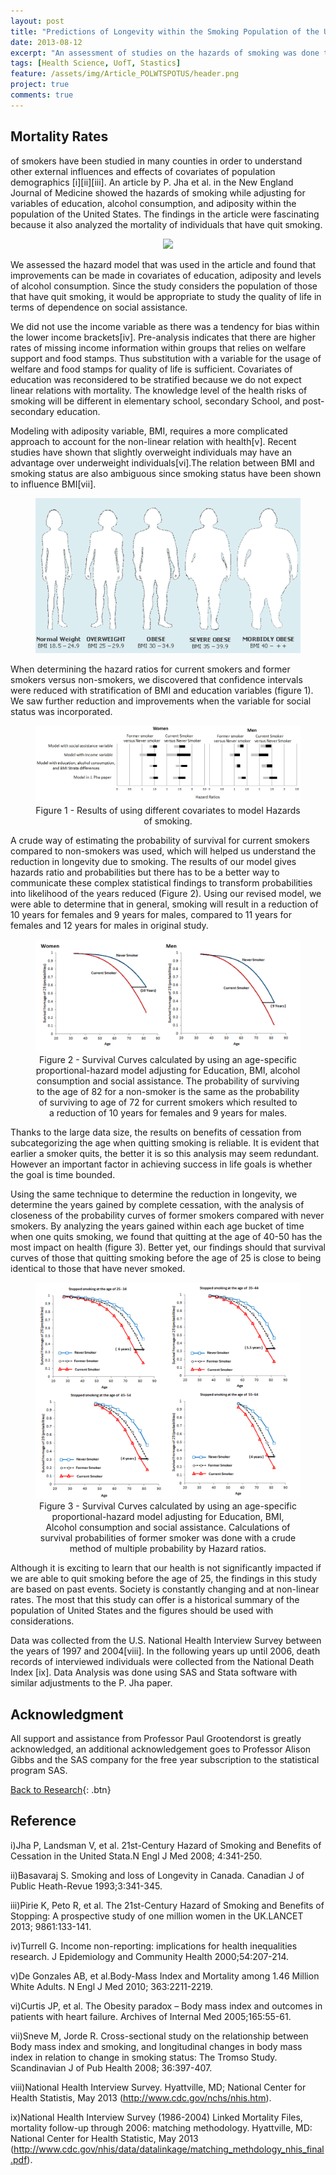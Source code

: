 ```yaml
---
layout: post
title: "Predictions of Longevity within the Smoking Population of the United States"
date: 2013-08-12
excerpt: "An assessment of studies on the hazards of smoking was done to determine areas of improvement for better representation of population and increased accuracy in predictions."
tags: [Health Science, UofT, Stastics]
feature: /assets/img/Article_POLWTSPOTUS/header.png
project: true
comments: true
---
```



## Mortality Rates

of smokers have been studied in many counties in order to understand other external influences and effects of covariates of population demographics [i][ii][iii]. An article by P. Jha et al. in the New England Journal of Medicine showed the hazards of smoking while adjusting for variables of education, alcohol consumption, and adiposity within the population of the United States. The findings in the article were fascinating because it also analyzed the mortality of individuals that have quit smoking.

<center><figure>
	<img src="/assets/img/Article_POLWTSPOTUS/Image_1.JPG">
</figure></center>

We assessed the hazard model that was used in the article and found that improvements can be made in covariates of education, adiposity and levels of alcohol consumption. Since the study considers the population of those that have quit smoking, it would be appropriate to study the quality of life in terms of dependence on social assistance.

We did not use the income variable as there was a tendency for bias within the lower income brackets[iv]. Pre-analysis indicates that there are higher rates of missing income information within groups that relies on welfare support and food stamps. Thus substitution with a variable for the usage of welfare and food stamps for quality of life is sufficient.
Covariates of education was reconsidered to be stratified because we do not expect linear relations with mortality. The knowledge level of the health risks of smoking will be different in elementary school, secondary School, and post-secondary education.

Modeling with adiposity variable, BMI, requires a more complicated approach to account for the non-linear relation with health[v]. Recent studies have shown that slightly overweight individuals may have an advantage over underweight individuals[vi].The relation between BMI and smoking status are also ambiguous since smoking status have been shown to influence BMI[vii].

<center><figure>
	<img src="/assets/img/Article_POLWTSPOTUS/Image_2.JPG">
</figure></center>

When determining the hazard ratios for current smokers and former smokers versus non-smokers, we discovered that confidence intervals were reduced with stratification of BMI and education variables (figure 1). We saw further reduction and improvements when the variable for social status was incorporated.

<center><figure>
	<img src="/assets/img/Article_POLWTSPOTUS/Figure_1.png">
	<figcaption>
	Figure 1 - Results of using different covariates to model Hazards of smoking.</figcaption>
</figure></center>

A crude way of estimating the probability of survival for current smokers compared to non-smokers was used, which will helped us understand the reduction in longevity due to smoking. The results of our model gives hazards ratio and probabilities but there has to be a better way to communicate these complex statistical findings to transform probabilities into likelihood of the years reduced (Figure 2). Using our revised model, we were able to determine that in general, smoking will result in a reduction of 10 years for females and 9 years for males, compared to 11 years for females and 12 years for males in original study.

<center><figure>
	<img src="/assets/img/Article_POLWTSPOTUS/Figure_2.png">
	<figcaption>
	Figure 2 - Survival Curves calculated by using an age-specific proportional-hazard model adjusting for Education, BMI, alcohol consumption and social assistance. The probability of surviving to the age of 82 for a non-smoker is the same as the probability of surviving to age of 72 for current smokers which resulted to a reduction of 10 years for females and 9 years for males.</figcaption>
</figure></center>

Thanks to the large data size, the results on benefits of cessation from subcategorizing the age when quitting smoking is reliable. It is evident that earlier a smoker quits, the better it is so this analysis may seem redundant. However an important factor in achieving success in life goals is whether the goal is time bounded.

Using the same technique to determine the reduction in longevity, we determine the years gained by complete cessation, with the analysis of closeness of the probability curves of former smokers compared with never smokers. By analyzing the years gained within each age bucket of time when one quits smoking, we found that quitting at the age of 40-50 has the most impact on health (figure 3). Better yet, our findings should that survival curves of those that quitting smoking before the age of 25 is close to being identical to those that have never smoked.

<center><figure>
	<img src="/assets/img/Article_POLWTSPOTUS/Figure_3.png">
	<figcaption>
	Figure 3 - Survival Curves calculated by using an age-specific proportional-hazard model adjusting for Education, BMI, Alcohol consumption and social assistance. Calculations of survival probabilities of former smoker was done with a crude method of multiple probability by Hazard ratios.</figcaption>
</figure></center>

Although it is exciting to learn that our health is not significantly impacted if we are able to quit smoking before the age of 25, the findings in this study are based on past events. Society is constantly changing and at non-linear rates. The most that this study can offer is a historical summary of the population of United States and the figures should be used with considerations.

Data was collected from the U.S. National Health Interview Survey between the years of 1997 and 2004[viii]. In the following years up until 2006, death records of interviewed individuals were collected from the National Death Index [ix]. Data Analysis was done using SAS and Stata software with similar adjustments to the P. Jha paper.

## Acknowledgment

All support and assistance from Professor Paul Grootendorst is greatly acknowledged, an additional acknowledgement goes to Professor Alison Gibbs and the SAS company for the free year subscription to the statistical program SAS.

[Back to Research](http://janicetang.com/research/){: .btn}  

## Reference

i)Jha P, Landsman V, et al. 21st-Century Hazard of Smoking and Benefits of Cessation in the United Stata.N Engl J Med 2008; 4:341-250.

ii)Basavaraj S. Smoking and loss of Longevity in Canada. Canadian J of Public Heath-Revue 1993;3:341-345.

iii)Pirie K, Peto R, et al. The 21st-Century Hazard of Smoking and Benefits of Stopping: A prospective study of one million women in the UK.LANCET 2013; 9861:133-141.

iv)Turrell G. Income non-reporting: implications for health inequalities research. J Epidemiology and Community Health 2000;54:207-214.

v)De Gonzales AB, et al.Body-Mass Index and Mortality among 1.46 Million White Adults. N Engl J Med 2010; 363:2211-2219.

vi)Curtis JP, et al. The Obesity paradox – Body mass index and outcomes in patients with heart failure. Archives of Internal Med 2005;165:55-61.

vii)Sneve M, Jorde R. Cross-sectional study on the relationship between Body mass index and smoking, and longitudinal changes in body mass index in relation to change in smoking status: The Tromso Study. Scandinavian J of Pub Health 2008; 36:397-407.

viii)National Health Interview Survey. Hyattville, MD; National Center for Health Statistis, May 2013 (http://www.cdc.gov/nchs/nhis.htm).

ix)National Health Interview Survey (1986-2004) Linked Mortality Files, mortality follow-up through 2006: matching methodology. Hyattville, MD: National Center for Health Statistic, May 2013 (http://www.cdc.gov/nhis/data/datalinkage/matching_methdology_nhis_final.pdf).

